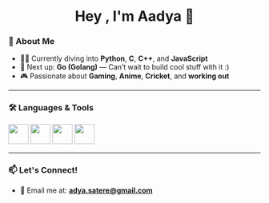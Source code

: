 <h1 align="center">Hey , I'm Aadya 👋</h1>

### 🧠 About Me
- 🧑‍💻 Currently diving into **Python**, **C**, **C++**, and **JavaScript**  
- 🔭 Next up: **Go (Golang)** — Can’t wait to build cool stuff with it :)  
- 🎮 Passionate about **Gaming**, **Anime**, **Cricket**, and **working out**  

---

### 🛠️ Languages & Tools
<p align="left">
  <img src="https://cdn.jsdelivr.net/gh/devicons/devicon/icons/python/python-original.svg" width="40" height="40"/>
  <img src="https://cdn.jsdelivr.net/gh/devicons/devicon/icons/c/c-original.svg" width="40" height="40"/>
  <img src="https://cdn.jsdelivr.net/gh/devicons/devicon/icons/cplusplus/cplusplus-original.svg" width="40" height="40"/>
  <img src="https://cdn.jsdelivr.net/gh/devicons/devicon/icons/javascript/javascript-original.svg" width="40" height="40"/>

</p>

---

### 📫 Let's Connect!
- 📧 Email me at: **adya.satere@gmail.com**  

